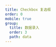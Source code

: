 ```yaml
---
title: Checkbox 复选框
order: 0
mobile: true
group:
  title: 数据录入
  order: 3
  path: data
---
```


<code src="../demo/Checkbox.jsx"></code>
<API src="../src/Checkbox.tsx"></API>
